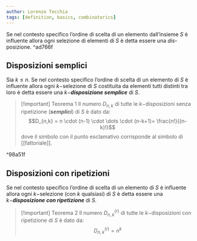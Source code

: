 ```yaml
---
author: Lorenzo Tecchia
tags: [definition, basics, combinatorics]
---
```

Se nel contesto specifico l’ordine di scelta di un elemento dall’insieme $S$ è influente allora ogni selezione di elementi di $S$ è detta essere una _dis_-posizione.  ^ad766f

## Disposizioni semplici
Sia $k\leq n$. Se nel contesto specifico l’ordine di scelta di un elemento di $S$ è influente allora ogni $k-$selezione di $S$ costituita da elementi tutti distinti tra loro è detta essere una $k-$***disposizione semplice*** di $S$.

>[!important] Teorema 1
> Il numero $D_{n,k}$ di tutte le $k-$disposizioni senza ripetizione (***semplici***) di $S$ è dato da:$$D_{n,k} = n \cdot (n-1) \cdot \dots \cdot (n-k+1)= \frac{n!}{(n-k)!}$$
> dove il simbolo con il punto esclamativo corrisponde al simbolo di [[fattoriale]].

^98a51f

## Disposizioni con ripetizioni
Se nel contesto specifico l’ordine di scelta di un elemento di $S$ è influente allora ogni $k-$selezione (con $k$ qualsiasi) di $S$ è detta essere una $k-$***disposizione con ripetizione*** di $S$.

>[!important] Teorema 2
> Il numero $D_{n,k}^{(r)}$ di tutte le $k-$disposizioni con ripetizione di $S$ è dato da:$$D_{n,k}^{(r)} = n^{k}$$